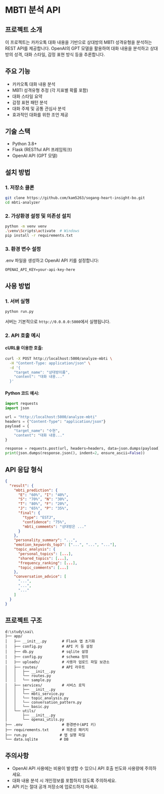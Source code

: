 # MBTI 분석 API

## 프로젝트 소개
이 프로젝트는 카카오톡 대화 내용을 기반으로 상대방의 MBTI 성격유형을 분석하는 REST API를 제공합니다. 
OpenAI의 GPT 모델을 활용하여 대화 내용을 분석하고 상대방의 성격, 대화 스타일, 감정 표현 방식 등을 추론합니다.

## 주요 기능
- 카카오톡 대화 내용 분석
- MBTI 성격유형 추정 (각 지표별 확률 포함)
- 대화 스타일 요약
- 감정 표현 패턴 분석
- 대화 주제 및 공통 관심사 분석
- 효과적인 대화를 위한 조언 제공

## 기술 스택
- Python 3.8+
- Flask (RESTful API 프레임워크)
- OpenAI API (GPT 모델)

## 설치 방법

### 1. 저장소 클론
```bash
git clone https://github.com/kam5263/sogang-heart-insight-bo.git
cd mbti-analyzer
```

### 2. 가상환경 설정 및 의존성 설치
```bash
python -m venv venv
.\venv\Scripts\activate  # Windows
pip install -r requirements.txt
```

### 3. 환경 변수 설정
.env 파일을 생성하고 OpenAI API 키를 설정합니다:
```
OPENAI_API_KEY=your-api-key-here
```

## 사용 방법

### 1. 서버 실행
```bash
python run.py
```
서버는 기본적으로 `http://0.0.0.0:5000`에서 실행됩니다.

### 2. API 호출 예시
#### cURL을 이용한 호출:
```bash
curl -X POST http://localhost:5000/analyze-mbti \
  -H "Content-Type: application/json" \
  -d '{
    "target_name": "상대방이름",
    "content": "대화 내용..."
  }'
```

#### Python 코드 예시:
```python
import requests
import json

url = "http://localhost:5000/analyze-mbti"
headers = {"Content-Type": "application/json"}
payload = {
    "target_name": "수현",
    "content": "대화 내용..."
}

response = requests.post(url, headers=headers, data=json.dumps(payload))
print(json.dumps(response.json(), indent=2, ensure_ascii=False))
```

## API 응답 형식
```json
{
  "result": {
    "mbti_prediction": {
      "E": "60%", "I": "40%",
      "S": "70%", "N": "30%",
      "T": "80%", "F": "20%",
      "J": "65%", "P": "35%",
      "final": {
        "type": "ESTJ",
        "confidence": "75%",
        "mbti_commemts": "상대방은 ..."
      }
    },
    "personality_summary": "...",
    "emotion_keywords_top3": ["...", "...", "..."],
    "topic_analysis": {
      "personal_topics": [...],
      "shared_topics": [...],
      "frequency_ranking": [...],
      "topic_comments": [...]
    },
    "conversation_advice": [
      "...",
      "...",
      "..."
    ]
  }
}
```

## 프로젝트 구조
```
d:\study\sai\
├── app/
│   ├── __init__.py       # Flask 앱 초기화
│   ├── config.py         # API 키 등 설정
│   ├── db.py             # sqlite 설정
│   ├── config.py         # schema 정의
│   ├── uploads/          # 사용자 업로드 파일 보관소
│   ├── routes/           # API 라우트
│   │   ├── __init__.py
│   │   └── routes.py
│   │   └── sample.py
│   ├── services/         # 서비스 로직
│   │   ├── __init__.py
│   │   └── mbti_service.py
│   │   └── topic_analysis.py
│   │   └── conversation_pattern.py
│   │   └── basic.py
│   └── utils/
│       ├── __init__.py
│       └── openai_utils.py
├── .env                  # 환경변수(API 키)
├── requirements.txt      # 의존성 패키지
├── run.py               # 앱 실행 파일
└── data.sqlite          # DB
```

## 주의사항
- OpenAI API 사용에는 비용이 발생할 수 있으니 API 호출 빈도와 사용량에 주의하세요.
- 대화 내용 분석 시 개인정보를 포함하지 않도록 주의하세요.
- API 키는 절대 공개 저장소에 업로드하지 마세요.